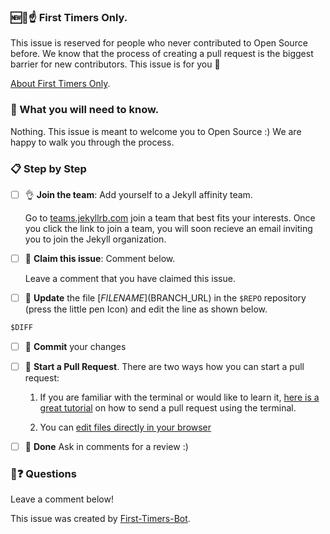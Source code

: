 ### 🆕🐥☝ First Timers Only.

This issue is reserved for people who never contributed to Open Source before. We know that the process of creating a pull request is the biggest barrier for new contributors. This issue is for you 💝

[About First Timers Only](http://www.firsttimersonly.com/).

### 🤔 What you will need to know.

Nothing. This issue is meant to welcome you to Open Source :) We are happy to walk you through the process.

### 📋 Step by Step

- [ ] 👌 **Join the team**: Add yourself to a Jekyll affinity team.

  Go to [teams.jekyllrb.com](https://teams.jekyllrb.com/) join a team that best fits your interests. Once you click the link to join a team, you will soon recieve an email inviting you to join the Jekyll organization.

- [ ] 🙋 **Claim this issue**: Comment below.

  Leave a comment that you have claimed this issue.

- [ ] 📝 **Update** the file [$FILENAME]($BRANCH_URL) in the `$REPO` repository (press the little pen Icon) and edit the line as shown below.


```diff
$DIFF
```


- [ ] 💾 **Commit** your changes

- [ ] 🔀 **Start a Pull Request**. There are two ways how you can start a pull request:

  1. If you are familiar with the terminal or would like to learn it, [here is a great tutorial](https://egghead.io/series/how-to-contribute-to-an-open-source-project-on-github) on how to send a pull request using the terminal.

  2. You can [edit files directly in your browser](https://help.github.com/articles/editing-files-in-your-repository/)

- [ ] 🏁 **Done** Ask in comments for a review :)

### 🤔❓ Questions

Leave a comment below!


This issue was created by [First-Timers-Bot](https://github.com/hoodiehq/first-timers-bot).
